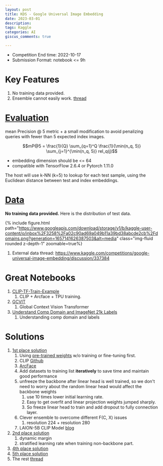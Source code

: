 ```yaml
---
layout: post
title: KDS - Google Universal Image Embedding
date: 2023-03-01
description:
tags: Kaggle
categories: AI
giscus_comments: true

---
```

- Competition End time: 2022-10-17
- Submission Format: notebook <= 9h

# Key Features
1. No training data provided. 
2. Ensemble cannot easily work. [thread](https://www.kaggle.com/competitions/google-universal-image-embedding/discussion/340546#1876558])

# [Evaluation](https://www.kaggle.com/competitions/google-universal-image-embedding/overview/evaluation)
mean Precision @ 5 metric + a small modification to avoid penalizing queries with fewer than 5 expected index images.

$$mP@5 = \frac{1}{Q} \sum_{q=1}^Q \frac{1}{\min(n_q, 5)} \sum_{j=1}^{\min(n_q, 5)} rel_q(j)$$

- embedding dimension should be <= 64
- compatible with TensorFlow 2.6.4 or Pytorch 1.11.0

The host will use k-NN (k=5) to lookup for each test sample, using the Euclidean distance between test and index embeddings.

# [Data](https://www.kaggle.com/competitions/google-universal-image-embedding/data)
**No training data provided.**
Here is the distribution of test data.

{% include figure.html path="https://www.googleapis.com/download/storage/v1/b/kaggle-user-content/o/inbox%2F3258%2Fa02c90ad69a049b11a39bd38abcde2cb%2Fdomains.png?generation=1657141626387503&alt=media" class="img-fluid rounded z-depth-1" zoomable=true%}

1. External data thread: https://www.kaggle.com/competitions/google-universal-image-embedding/discussion/337384

# Great Notebooks
1. [CLIP-TF-Train-Example](https://www.kaggle.com/code/motono0223/guie-clip-tensorflow-train-example)
	1. CLIP + Arcface + TPU training.
2. [GCVIT](https://www.kaggle.com/code/awsaf49/gcvit-global-context-vision-transformer)
	1. Global Context Vision Transformer
3. [Understand Comp Domain and ImageNet 21k Labels](https://www.kaggle.com/code/evilpsycho42/understand-comp-domain-and-imagenet-21k-labels)
	1. Understanding comp domain and labels

# Solutions

1. [1st place solution](https://www.kaggle.com/competitions/google-universal-image-embedding/discussion/359316)
	1. Using [pre-trained weights](https://www.kaggle.com/competitions/google-universal-image-embedding/discussion/340043) w/o training or fine-tuning first.
	2. CLIP [Github](https://github.com/mlfoundations/open_clip)
	3. [ArcFace](https://arxiv.org/abs/1801.07698) 
	4. Add datasets to training list **iteratively** to save time and maintain good performance
	5. unfreeze the backbone after linear head is well trained, so we don't need to worry about the random linear head would affect the backbone weights
		1. use 10 times lower initial learning rate.
		2. Easy to get overfit and linear projection weights jumped sharply.
		3. So freeze linear head to train and add dropout to fully connection layer.
	6. Clever ensemble to overcome different F(C, X) issues
		1. resolution 224 + resolution 280
	7. LAION-5B CLIP Model [blog](https://laion.ai/blog/large-openclip/)
2. [2nd place solution](https://www.kaggle.com/competitions/google-universal-image-embedding/discussion/359525)
	1. dynamic margin
	2. stratified learning rate when training non-backbone part.
3. [4th place solution](https://www.kaggle.com/competitions/google-universal-image-embedding/discussion/359487)
4. [5th place solution](https://www.kaggle.com/competitions/google-universal-image-embedding/discussion/359161)
5. The rest [thread](https://www.kaggle.com/competitions/google-universal-image-embedding/discussion/359948)

